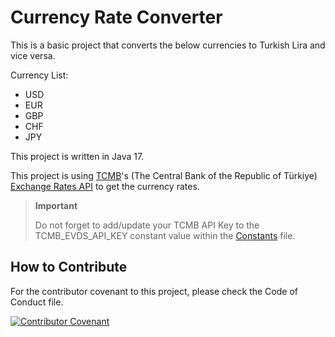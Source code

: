 # Currency Rate Converter

This is a basic project that converts the below currencies to Turkish Lira and vice versa.

Currency List:
- USD
- EUR
- GBP
- CHF
- JPY

This project is written in Java 17.

This project is using [TCMB][tcmb-homepage]'s (The Central Bank of the Republic of Türkiye) [Exchange Rates API][exchange-rates-api-uri] to get the currency rates.

> **Important**
> 
> Do not forget to add/update your TCMB API Key to the TCMB_EVDS_API_KEY constant value within the [Constants][constants-file] file.

## How to Contribute

For the contributor covenant to this project, please check the Code of Conduct file.

[![Contributor Covenant][contributor-covenant]](CODE_OF_CONDUCT.md)

[tcmb-homepage]: https://www.tcmb.gov.tr/
[exchange-rates-api-uri]: https://evds2.tcmb.gov.tr/help/videos/EVDS_Web_Servis_Kullanim_Kilavuzu.pdf
[contributor-covenant]: https://img.shields.io/badge/Contributor%20Covenant-2.1-4baaaa.svg
[constants-file]: src/Constants.java